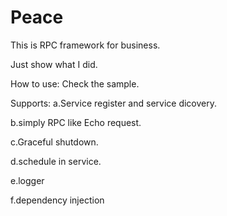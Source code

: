 # Peace
This is RPC framework for business.

Just show what I did.

How to use:
Check the sample.

Supports:
a.Service register and service dicovery.

b.simply RPC like Echo request.

c.Graceful shutdown.

d.schedule in service.

e.logger

f.dependency injection




